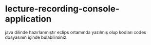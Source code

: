# lecture-recording-console-application
java dilinde hazırlanmıştır eclips ortamında yazılmış olup kodları codes dosyasının içinde bulabilirsiniz.

